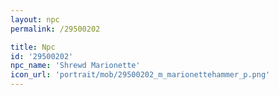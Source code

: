 ```yaml
---
layout: npc
permalink: /29500202

title: Npc
id: '29500202'
npc_name: 'Shrewd Marionette'
icon_url: 'portrait/mob/29500202_m_marionettehammer_p.png'
---
```

